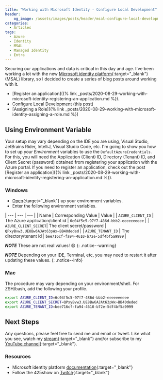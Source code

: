 ```yaml
---
title: "Working with Microsoft Identity - Configure Local Development"
header:
    og_image: /assets/images/posts/header/msal-configure-local-development.png
categories:
  - Articles
tags:
  - Azure
  - Identity
  - MSAL
  - Managed Identity
  - Entra
---
```

Securing our applications and data is critical in this day and age.  I've been working a lot with the new [Microsoft identity platform](https://docs.microsoft.com/en-us/azure/active-directory/develop/?WT.mc_id=AZ-MVP-4024623){:target="_blank"}  (MSAL) library, so I decided to create a series of blog posts around working with it.

* [Register an application]({% link _posts/2020-08-29-working-with-microsoft-identity-registering-an-application.md %}).
* Configure Local Development (this post)
* [Assigning a Role]({% link _posts/2020-08-29-working-with-microsoft-identity-assigning-a-role.md %})

## Using Environment Variable

Your setup may vary depending on the IDE you are using, Visual Studio, JetBrains Rider, IntelliJ, Visual Studio Code, etc.  I'm going to show you how to set up your *Environment* variables to use the `DefaultAzureCredentials`.  For this, you will need the Application (Client) ID, Directory (Tenant) ID, and Client Secret (password) obtained from registering your application with the Azure portal.  If you need to register an application, check out the post [Register an application]({% link _posts/2020-08-29-working-with-microsoft-identity-registering-an-application.md %}).

### Windows

* [Open](https://www.techjunkie.com/environment-variables-windows-10/){:target="_blank"} up your environment variables.
* Enter the following environment variables.

| --- | --- | --- |
| Name | Corresponding Value | Value |
| `AZURE_CLIENT_ID` | The Azure application/client id | `6c04f5c5-97f7-486d-bbb2-eeeeeeeeee` |
| `AZURE_CLIENT_SECRET`| The client secret/password | `QPxyBvw3.UE8Bw6AJAt63pWx~BB40deded` |
| `AZURE_TENANT_ID` | The directory/tenant id | `bee716cf-fa94-4610-b72e-5df4bf5a9999` |

***NOTE*** These are not real values! :smile:
{: .notice--warning}

***NOTE*** Depending on your IDE, Terminal, etc, you may need to restart it after updating these values.
{: .notice--info}

### Mac

The procedure may vary depending on your environment/shell. For ZSH/bash, add the following your profile.

```bash
export AZURE_CLIENT_ID=6c04f5c5-97f7-486d-bbb2-eeeeeeeeee
export AZURE_CLIENT_SECRET=QPxyBvw3.UE8Bw6AJAt63pWx~BB40deded
export AZURE_TENANT_ID=bee716cf-fa94-4610-b72e-5df4bf5a9999
```

## Next Steps

Any questions, please feel free to send me and email or tweet.  Like what you see, watch my [stream](https://jjg.me/stream){:target="_blank"} and/or subscribe to my [YouTube channel](https://jjg.me/youtube){:target="_blank"}.

### Resources

* Microsoft identity platform [documentation](https://docs.microsoft.com/en-us/azure/active-directory/develop/?WT.mc_id=AZ-MVP-4024623){:target="_blank"}
* Follow the 425show on [Twitch](https://www.twitch.tv/425show){:target="_blank"}
